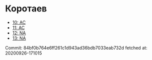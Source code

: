 # Коротаев
- [10: AC](10.md)
- [11: AC](11.md)
- [12: NA](12.md)
- [13: NA](13.md)

Commit: 84bf0b764e6ff261c1d943ad36bdb7033eab732d
 fetched at: 20200926-171015
